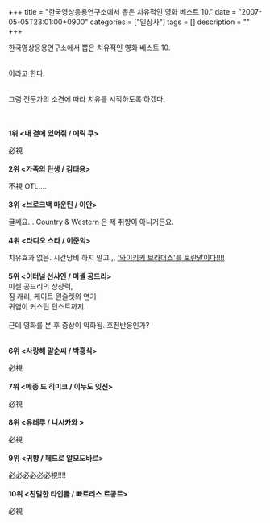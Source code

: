 +++
title = "한국영상응용연구소에서 뽑은 치유적인 영화 베스트 10."
date = "2007-05-05T23:01:00+0900"
categories = ["일상사"]
tags = []
description = ""
+++
<span class="copyright_entry" style="display:block;" title="한국영상응용연구소에서 뽑은 치유적인 영화 베스트 10.@@**@@http://shed.egloos.com/1561275"></span>
<p>한국영상응용연구소에서 뽑은 치유적인 영화 베스트 10.</p>
<p><br>이라고 한다.<br><br></p>
<p>그럼 전문가의 소견에 따라 치유를 시작하도록 하겠다.<br><br>&nbsp;</p>
<p><strong>1위 &lt;내 곁에 있어줘 / 에릭 쿠&gt;</strong></p>
<p>必視<br><br><strong>2위 &lt;가족의 탄생 / 김태용&gt;</strong></p>
<p>不視 OTL....<br><br><strong>3위 &lt;브로크백 마운틴 / 이안&gt;</strong></p>
<p>글쎄요... Country &amp; Western 은 제 취향이 아니거든요.<br><br><strong>4위 &lt;라디오 스타 / 이준익&gt;</strong></p>
<p>치유효과 없음. 시간낭비 하지 말고,,, <a href="http://shed.egloos.com/1215539">'와이키키 브라더스'를 보란말이다!!!!<br><br></a><strong>5위 &lt;이터널 선샤인 / 미셸 공드리&gt;</strong><br>미셸 공드리의 상상력,<br>짐 캐리, 케이트 윈슬렛의 연기<br>귀염이 커스틴 던스트까지.<br><br>근데 영화를 본&nbsp;후 증상이 악화됨. 호전반응인가?</p>
<p><br><strong>6위 &lt;사랑해 말순씨 / 박흥식&gt;</strong></p>
<p>必視<br><br><strong>7위 &lt;메종 드 히미코 / 이누도 잇신&gt;</strong></p>
<p>必視<br><br><strong>8위 &lt;유레루 / 니시카와 &gt;</strong></p>
<p>必視<br><br><strong>9위 &lt;귀향 / 페드로 알모도바르&gt;</strong></p>
<p>必必必必必必視!!!!<br><br><strong>10위 &lt;친밀한 타인들 / 빠트리스 르콩트&gt;</strong></p>
<p>必視</p> 
<!--
       <rdf:RDF xmlns:rdf="http://www.w3.org/1999/02/22-rdf-syntax-ns#"
		    xmlns:dc="http://purl.org/dc/elements/1.1/"
		    xmlns:trackback="http://madskills.com/public/xml/rss/module/trackback/">
       <rdf:Description
	        rdf:about="http://shed.egloos.com/1561275"
	        dc:identifier="http://shed.egloos.com/1561275"
	        dc:title="한국영상응용연구소에서 뽑은 치유적인 영화 베스트 10."
	        trackback:ping="http://shed.egloos.com/tb/1561275"/>
       </rdf:RDF>
       -->

<ul></ul>